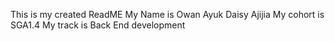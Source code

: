 This is my created ReadME
My Name is Owan Ayuk Daisy Ajijia
My cohort is SGA1.4
My track is  Back End development 